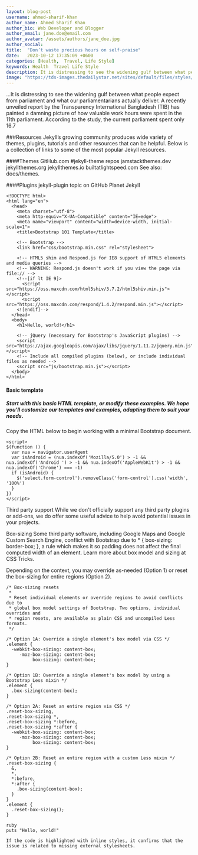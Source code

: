 ```yaml
---
layout: blog-post
username: ahmed-sharif-khan
author_name: Ahmed Sharif Khan
author_bio: Web Developer and Blogger
author_email: jane.doe@email.com
author_avatar: /assets/authors/jane_doe.jpg
author_social:
title:  "Don’t waste precious hours on self-praise"
date:   2023-10-12 17:35:09 +0600
categories: [Health,  Travel, Life Style]
keywords: Health  Travel Life Style
description: It is distressing to see the widening gulf between what people expect from parliament and what our parliamentarians actually deliver.
image: "https://tds-images.thedailystar.net/sites/default/files/styles/very_big_201/public/images/2023/10/04/threat_of_a_major_quake_in_bangladesh.png"
---
```


...It is distressing to see the widening gulf between what people expect from parliament and what our parliamentarians actually deliver. A recently unveiled report by the Transparency International Bangladesh (TIB) has painted a damning picture of how valuable work hours were spent in the 11th parliament. According to the study, the current parliament spent only 16.7 

###Resources
Jekyll’s growing community produces wide variety of themes, plugins, tutorials and other resources that can be helpful. Below is a collection of links to some of the most popular Jekyll resources.

####Themes
GitHub.com #jekyll-theme repos
jamstackthemes.dev
jekyllthemes.org
jekyllthemes.io
builtatlightspeed.com
See also: docs/themes.

####Plugins
jekyll-plugin topic on GitHub
Planet Jekyll

```
<!DOCTYPE html>
<html lang="en">
  <head>
    <meta charset="utf-8">
    <meta http-equiv="X-UA-Compatible" content="IE=edge">
    <meta name="viewport" content="width=device-width, initial-scale=1">
    <title>Bootstrap 101 Template</title>

    <!-- Bootstrap -->
    <link href="css/bootstrap.min.css" rel="stylesheet">

    <!-- HTML5 shim and Respond.js for IE8 support of HTML5 elements and media queries -->
    <!-- WARNING: Respond.js doesn't work if you view the page via file:// -->
    <!--[if lt IE 9]>
      <script src="https://oss.maxcdn.com/html5shiv/3.7.2/html5shiv.min.js"></script>
      <script src="https://oss.maxcdn.com/respond/1.4.2/respond.min.js"></script>
    <![endif]-->
  </head>
  <body>
    <h1>Hello, world!</h1>

    <!-- jQuery (necessary for Bootstrap's JavaScript plugins) -->
    <script src="https://ajax.googleapis.com/ajax/libs/jquery/1.11.2/jquery.min.js"></script>
    <!-- Include all compiled plugins (below), or include individual files as needed -->
    <script src="js/bootstrap.min.js"></script>
  </body>
</html>
```

#### Basic template
##### Start with this basic HTML template, or modify these examples. We hope you'll customize our templates and examples, adapting them to suit your needs.

Copy the HTML below to begin working with a minimal Bootstrap document.

```
<script>
$(function () {
  var nua = navigator.userAgent
  var isAndroid = (nua.indexOf('Mozilla/5.0') > -1 && nua.indexOf('Android ') > -1 && nua.indexOf('AppleWebKit') > -1 && nua.indexOf('Chrome') === -1)
  if (isAndroid) {
    $('select.form-control').removeClass('form-control').css('width', '100%')
  }
})
</script>
```
Third party support
While we don't officially support any third party plugins or add-ons, we do offer some useful advice to help avoid potential issues in your projects.

Box-sizing
Some third party software, including Google Maps and Google Custom Search Engine, conflict with Bootstrap due to * { box-sizing: border-box; }, a rule which makes it so padding does not affect the final computed width of an element. Learn more about box model and sizing at CSS Tricks.

Depending on the context, you may override as-needed (Option 1) or reset the box-sizing for entire regions (Option 2).

```
/* Box-sizing resets
 *
 * Reset individual elements or override regions to avoid conflicts due to
 * global box model settings of Bootstrap. Two options, individual overrides and
 * region resets, are available as plain CSS and uncompiled Less formats.
 */

/* Option 1A: Override a single element's box model via CSS */
.element {
  -webkit-box-sizing: content-box;
     -moz-box-sizing: content-box;
          box-sizing: content-box;
}

/* Option 1B: Override a single element's box model by using a Bootstrap Less mixin */
.element {
  .box-sizing(content-box);
}

/* Option 2A: Reset an entire region via CSS */
.reset-box-sizing,
.reset-box-sizing *,
.reset-box-sizing *:before,
.reset-box-sizing *:after {
  -webkit-box-sizing: content-box;
     -moz-box-sizing: content-box;
          box-sizing: content-box;
}

/* Option 2B: Reset an entire region with a custom Less mixin */
.reset-box-sizing {
  &,
  *,
  *:before,
  *:after {
    .box-sizing(content-box);
  }
}
.element {
  .reset-box-sizing();
}
```


```
ruby
puts "Hello, world!"
```

```
If the code is highlighted with inline styles, it confirms that the issue is related to missing external stylesheets.
```
